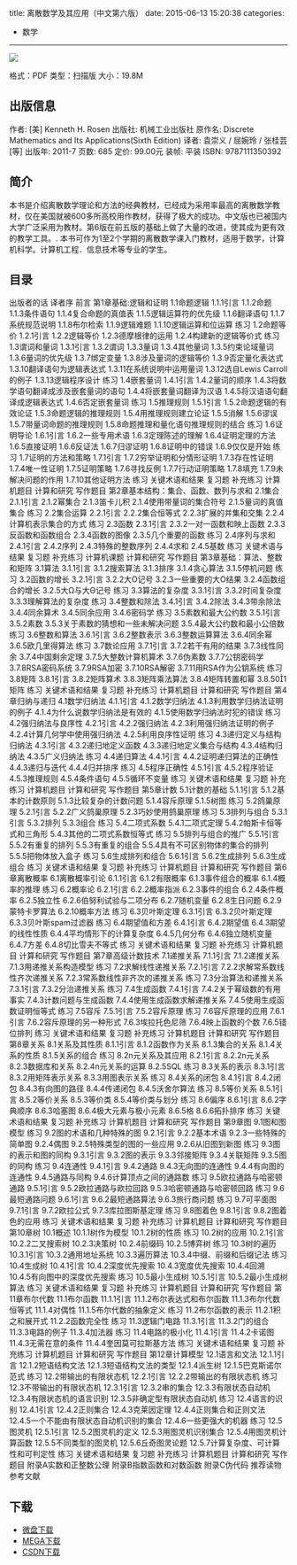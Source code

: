 title: 离散数学及其应用（中文第六版）
date: 2015-06-13 15:20:38
categories:
  - 数学
---

![](http://img3.douban.com/lpic/s6565260.jpg)

格式：PDF
类型：扫描版
大小：19.8M

<!--more-->

## 出版信息 ##

作者: [美] Kenneth H. Rosen 
出版社: 机械工业出版社
原作名: Discrete Mathematics and Its Applications(Sixth Edition)
译者: 袁崇义 / 屈婉玲 / 张桂芸 [等] 
出版年: 2011-7
页数: 685
定价: 99.00元
装帧: 平装
ISBN: 9787111350392

## 简介 ##

本书是介绍离散数学理论和方法的经典教材，已经成为采用率最高的离散数学教材，仅在美国就被600多所高校用作教材，获得了极大的成功。中文版也已被国内大学广泛采用为教材。第6版在前五版的基础上做了大量的改进，使其成为更有效的教学工具。.
本书可作为1至2个学期的离散数学课入门教材，适用于数学，计算机科学。计算机工程．信息技术等专业的学生。

## 目录 ##

出版者的话
译者序
前言
第1章基础:逻辑和证明
1.1命题逻辑
1.1.1引言
1.1.2命题
1.1.3条件语句
1.1.4复合命题的真值表
1.1.5逻辑运算符的优先级
1.1.6翻译语句
1.1.7系统规范说明
1.1.8布尔检索
1.1.9逻辑难题
1.1.10逻辑运算和位运算
练习
1.2命题等价
1.2.1引言
1.2.2逻辑等价
1.2.3德摩根律的运用
1.2.4构建新的逻辑等价式
练习
1.3谓词和量词
1.3.1引言
1.3.2谓词
1.3.3量词
1.3.4其他量词
1.3.5约束论域量词
1.3.6量词的优先级
1.3.7绑定变量
1.3.8涉及量词的逻辑等价
1.3.9否定量化表达式
1.3.10翻译语句为逻辑表达式
1.3.11在系统说明中运用量词
1.3.12选自Lewis Carroll的例子
1.3.13逻辑程序设计
练习
1.4嵌套量词
1.4.1引言
1.4.2量词的顺序
1.4.3将数学语句翻译成涉及嵌套量词的语句
1.4.4将嵌套量词翻译为汉语
1.4.5将汉语语句翻译成逻辑表达式
1.4.6否定嵌套量词
练习
1.5推理规则
1.5.1引言
1.5.2命题逻辑的有效论证
1.5.3命题逻辑的推理规则
1.5.4用推理规则建立论证
1.5.5消解
1.5.6谬误
1.5.7带量词命题的推理规则
1.5.8命题推理和量化语句推理规则的结合
练习
1.6证明导论
1.6.1引言
1.6.2一些专用术语
1.6.3定理陈述的理解
1.6.4证明定理的方法
1.6.5直接证明
1.6.6反证法
1.6.7归谬证明
1.6.8证明中的错误
1.6.9仅仅是开始
练习
1.7证明的方法和策略
1.7.1引言
1.7.2穷举证明和分情形证明
1.7.3存在性证明
1.7.4唯一性证明
1.7.5证明策略
1.7.6寻找反例
1.7.7行动证明策略
1.7.8填充
1.7.9未解决问题的作用
1.7.10其他证明方法
练习
关键术语和结果
复习题
补充练习
计算机题目
计算和研究
写作题目
第2章基本结构：集合、函数、数列与求和
2.1集合
2.1.1引言
2.1.2幂集合
2.1.3笛卡儿积
2.1.4使用带量词的集合符号
2.1.5量词的真值集合
练习
2.2集合运算
2.2.1引言
2.2.2集合恒等式
2.2.3扩展的并集和交集
2.2.4计算机表示集合的方式
练习
2.3函数
2.3.1引言
2.3.2一对一函数和映上函数
2.3.3反函数和函数组合
2.3.4函数的图像
2.3.5几个重要的函数
练习
2.4序列与求和
2.4.1引言
2.4.2序列
2.4.3特殊的整数序列
2.4.4求和
2.4.5基数
练习
关键术语与结果
复习题
补充练习
计算机课题
计算和研究
写作题目
第3章基础：算法、整数和矩阵
3.1算法
3.1.1引言
3.1.2搜索算法
3.1.3排序
3.1.4贪心算法
3.1.5停机问题
练习
3.2函数的增长
3.2.1引言
3.2.2大O记号
3.2.3一些重要的大O结果
3.2.4函数组合的增长
3.2.5大Ω与大Θ记号
练习
3.3算法的复杂度
3.3.1引言
3.3.2时间复杂度
3.3.3理解算法的复杂度
练习
3.4整数和除法
3.4.1引言
3.4.2除法
3.4.3带余除法
3.4.4同余算术
3.4.5同余应用
3.4.6密码学
练习
3.5素数和最大公约数
3.5.1引言
3.5.2素数
3.5.3关于素数的猜想和一些未解决问题
3.5.4最大公约数和最小公倍数
练习
3.6整数和算法
3.6.1引言
3.6.2整数表示
3.6.3整数运算算法
3.6.4同余幂
3.6.5欧几里得算法
练习
3.7数论应用
3.7.1引言
3.7.2若干有用的结果
3.7.3线性同余
3.7.4中国剩余定理
3.7.5大整数计算机算术
3.7.6伪素数
3.7.7公钥密码学
3.7.8RSA密码系统
3.7.9RSA加密
3.7.10RSA解密
3.7.11用RSA作为公钥系统
练习
3.8矩阵
3.8.1引言
3.8.2矩阵算术
3.8.3矩阵乘法算法
3.8.4矩阵转置和幂
3.8.501矩阵
练习
关键术语和结果
复习题
补充练习
计算机题目
计算和研究
写作题目
第4章归纳与递归
4.1数学归纳法
4.1.1引言
4.1.2数学归纳法
4.1.3利用数学归纳法证明的例子
4.1.4为什么说数学归纳法是有效的
4.1.5使用数学归纳法时犯的错误
练习
4.2强归纳法与良序性
4.2.1引言
4.2.2强归纳法
4.2.3利用强归纳法证明的例子
4.2.4计算几何学中使用强归纳法
4.2.5利用良序性证明
练习
4.3递归定义与结构归纳法
4.3.1引言
4.3.2递归地定义函数
4.3.3递归地定义集合与结构
4.3.4结构归纳法
4.3.5广义归纳法
练习
4.4递归算法
4.4.1引言
4.4.2证明递归算法的正确性
4.4.3递归与迭代
4.4.4归并排序
练习
4.5程序正确性
4.5.1引言
4.5.2程序验证
4.5.3推理规则
4.5.4条件语句
4.5.5循环不变量
练习
关键术语和结果
复习题
补充练习
计算机题目
计算和研究
写作题目
第5章计数
5.1计数的基础
5.1.1引言
5.1.2基本的计数原则
5.1.3比较复杂的计数问题
5.1.4容斥原理
5.1.5树图
练习
5.2鸽巢原理
5.2.1引言
5.2.2广义鸽巢原理
5.2.3巧妙使用鸽巢原理
练习
5.3排列与组合
5.3.1引言
5.3.2排列
5.3.3组合
练习
5.4二项式系数
5.4.1二项式定理
5.4.2帕斯卡恒等式和三角形
5.4.3其他的二项式系数恒等式
练习
5.5排列与组合的推广
5.5.1引言
5.5.2有重复的排列
5.5.3有重复的组合
5.5.4具有不可区别物体的集合的排列
5.5.5把物体放入盒子
练习
5.6生成排列和组合
5.6.1引言
5.6.2生成排列
5.6.3生成组合
练习
关键术语和结果
复习题
补充练习
计算机题目
计算和研究
写作题目
第6章离散概率
6.1离散概率引论
6.1.1引言
6.1.2有限概率
6.1.3事件组合的概率
6.1.4概率的推理
练习
6.2概率论
6.2.1引言
6.2.2概率指派
6.2.3事件的组合
6.2.4条件概率
6.2.5独立性
6.2.6伯努利试验与二项分布
6.2.7随机变量
6.2.8生日问题
6.2.9蒙特卡罗算法
6.2.10概率方法
练习
6.3贝叶斯定理
6.3.1引言
6.3.2贝叶斯定理
6.3.3贝叶斯spam过滤器
练习
6.4期望值和方差
6.4.1引言
6.4.2期望值
6.4.3期望的线性性质
6.4.4平均情形下的计算复杂度
6.4.5几何分布
6.4.6独立随机变量
6.4.7方差
6.4.8切比雪夫不等式
练习
关键术语和结果
复习题
补充练习
计算机题目
计算和研究
写作题目
第7章高级计数技术
7.1递推关系
7.1.1引言
7.1.2递推关系
7.1.3用递推关系构造模型
练习
7.2求解线性递推关系
7.2.1引言
7.2.2求解常系数线性齐次递推关系
7.2.3常系数线性非齐次的递推关系
练习
7.3分治算法和递推关系
7.3.1引言
7.3.2分治递推关系
练习
7.4生成函数
7.4.1引言
7.4.2关于幂级数的有用事实
7.4.3计数问题与生成函数
7.4.4使用生成函数求解递推关系
7.4.5使用生成函数证明恒等式
练习
7.5容斥
7.5.1引言
7.5.2容斥原理
练习
7.6容斥原理的应用
7.6.1引言
7.6.2容斥原理的另一种形式
7.6.3埃拉托色尼筛
7.6.4映上函数的个数
7.6.5错位排列
练习
关键术语和结果
复习题
补充练习
计算机题目
计算和研究
写作题目
第8章关系
8.1关系及其性质
8.1.1引言
8.1.2函数作为关系
8.1.3集合的关系
8.1.4关系的性质
8.1.5关系的组合
练习
8.2n元关系及其应用
8.2.1引言
8.2.2n元关系
8.2.3数据库和关系
8.2.4n元关系的运算
8.2.5SQL
练习
8.3关系的表示
8.3.1引言
8.3.2用矩阵表示关系
8.3.3用图表示关系
练习
8.4关系的闭包
8.4.1引言
8.4.2闭包
8.4.3有向图的路径
8.4.4传递闭包
8.4.5沃舍尔算法
练习
8.5等价关系
8.5.1引言
8.5.2等价关系
8.5.3等价类
8.5.4等价类与划分
练习
8.6偏序
8.6.1引言
8.6.2字典顺序
8.6.3哈塞图
8.6.4极大元素与极小元素
8.6.5格
8.6.6拓扑排序
练习
关键术语和结果
复习题
补充练习
计算机题目
计算和研究
写作题目
第9章图
9.1图和图模型
练习
9.2图的术语和几种特殊的图
9.2.1引言
9.2.2基本术语
9.2.3一些特殊的简单图
9.2.4偶图
9.2.5特殊类型的图的一些应用
9.2.6从旧图到新图
练习
9.3图的表示和图的同构
9.3.1引言
9.3.2图的表示
9.3.3邻接矩阵
9.3.4关联矩阵
9.3.5图的同构
练习
9.4连通性
9.4.1引言
9.4.2通路
9.4.3无向图的连通性
9.4.4有向图的连通性
9.4.5通路与同构
9.4.6计算顶点之间的通路数
练习
9.5欧拉通路与哈密顿通路
9.5.1引言
9.5.2欧拉通路与欧拉回路
9.5.3哈密顿通路与哈密顿回路
练习
9.6最短通路问题
9.6.1引言
9.6.2最短通路算法
9.6.3旅行商问题
练习
9.7可平面图
9.7.1引言
9.7.2欧拉公式
9.7.3库拉图斯基定理
练习
9.8图着色
9.8.1引言
9.8.2图着色的应用
练习
关键术语和结果
复习题
补充练习
计算机题目
计算和研究
写作题目
第10章树
10.1概述
10.1.1树作为模型
10.1.2树的性质
练习
10.2树的应用
10.2.1引言
10.2.2二叉搜索树
10.2.3决策树
10.2.4前缀码
10.2.5博弈树
练习
10.3树的遍历
10.3.1引言
10.3.2通用地址系统
10.3.3遍历算法
10.3.4中缀、前缀和后缀记法
练习
10.4生成树
10.4.1引言
10.4.2深度优先搜索
10.4.3宽度优先搜索
10.4.4回溯
10.4.5有向图中的深度优先搜索
练习
10.5最小生成树
10.5.1引言
10.5.2最小生成树算法
练习
关键术语和结果
复习题
补充练习
计算机题目
计算和研究
写作题目
第11章布尔代数
11.1布尔函数
11.1.1引言
11.1.2布尔表达式和布尔函数
11.1.3布尔代数恒等式
11.1.4对偶性
11.1.5布尔代数的抽象定义
练习
11.2布尔函数的表示
11.2.1积之和展开式
11.2.2函数完全性
练习
11.3逻辑门电路
11.3.1引言
11.3.2门的组合
11.3.3电路的例子
11.3.4加法器
练习
11.4电路的极小化
11.4.1引言
11.4.2卡诺图
11.4.3无需在意的条件
11.4.4奎因莫可拉斯基方法
练习
关键术语和结果
复习题
补充练习
计算机题目
计算和研究
写作题目
第12章计算模型
12.1语言和文法
12.1.1引言
12.1.2短语结构文法
12.1.3短语结构文法的类型
12.1.4派生树
12.1.5巴克斯诺尔范式
练习
12.2带输出的有限状态机
12.2.1引言
12.2.2带输出的有限状态机
练习
12.3不带输出的有限状态机
12.3.1引言
12.3.2串的集合
12.3.3有限状态自动机
12.3.4有限状态机的语言识别
12.3.5非确定型有限状态自动机
练习
12.4语言的识别
12.4.1引言
12.4.2正则集合
12.4.3克莱因定理
12.4.4正则集合和正则文法
12.4.5一个不能由有限状态自动机识别的集合
12.4.6一些更强大的机器
练习
12.5图灵机
12.5.1引言
12.5.2图灵机的定义
12.5.3用图灵机识别集合
12.5.4用图灵机计算函数
12.5.5不同类型的图灵机
12.5.6丘奇图灵论题
12.5.7计算复杂度、可计算性和可判定性
练习
关键术语和结果
复习题
补充练习
计算机题目
计算和研究
写作题目
附录A实数和正整数公理
附录B指数函数和对数函数
附录C伪代码
推荐读物
参考文献

## 下载 ##

+ [微盘下载](http://vdisk.weibo.com/s/aADaW4YRFkC_n)
+ [MEGA下载](https://mega.co.nz/#!vUcG0ILa!zC4KqclO3vrzkYorAEhXyl0CRDF6P54C6UmFExjmB68)
+ [CSDN下载](http://download.csdn.net/detail/wizardforcel/8802475)